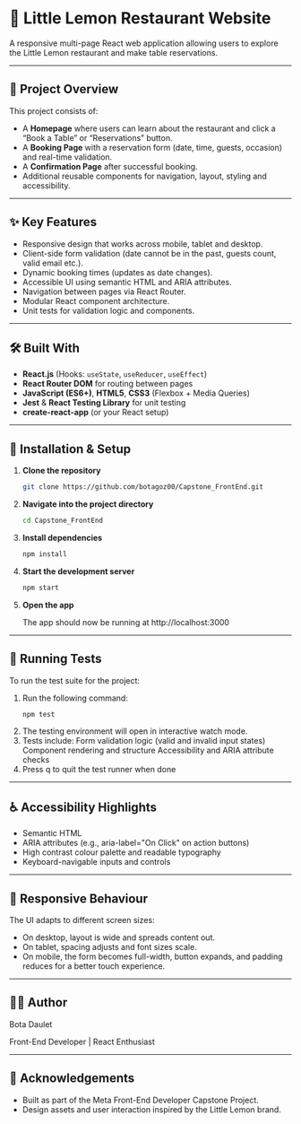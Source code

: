 # 🍋 Little Lemon Restaurant Website

A responsive multi-page React web application allowing users to explore the Little Lemon restaurant and make table reservations.

---

## 🧭 Project Overview

This project consists of:

- A **Homepage** where users can learn about the restaurant and click a “Book a Table” or “Reservations” button.  
- A **Booking Page** with a reservation form (date, time, guests, occasion) and real-time validation.  
- A **Confirmation Page** after successful booking.  
- Additional reusable components for navigation, layout, styling and accessibility.

---

## ✨ Key Features

- Responsive design that works across mobile, tablet and desktop.  
- Client-side form validation (date cannot be in the past, guests count, valid email etc.).  
- Dynamic booking times (updates as date changes).  
- Accessible UI using semantic HTML and ARIA attributes.  
- Navigation between pages via React Router.  
- Modular React component architecture.  
- Unit tests for validation logic and components.

---

## 🛠️ Built With

- **React.js** (Hooks: `useState`, `useReducer`, `useEffect`)  
- **React Router DOM** for routing between pages  
- **JavaScript (ES6+)**, **HTML5**, **CSS3** (Flexbox + Media Queries)  
- **Jest** & **React Testing Library** for unit testing  
- **create-react-app** (or your React setup)  

---

## 📗 Installation & Setup

1. **Clone the repository**  
   ```bash
   git clone https://github.com/botagoz00/Capstone_FrontEnd.git

2. **Navigate into the project directory**
   ```bash
   cd Capstone_FrontEnd
3. **Install dependencies**
    ```bash
   npm install
4. **Start the development server**
    ```bash
   npm start
5. **Open the app**
   
   The app should now be running at http://localhost:3000

---

## 🧪 Running Tests
To run the test suite for the project:

1. Run the following command:
    ```bash
   npm test
3. The testing environment will open in interactive watch mode.
4. Tests include:
   Form validation logic (valid and invalid input states)
   Component rendering and structure
   Accessibility and ARIA attribute checks
5. Press q to quit the test runner when done

---

## ♿ Accessibility Highlights
- Semantic HTML
- ARIA attributes (e.g., aria-label="On Click" on action buttons)
- High contrast colour palette and readable typography
- Keyboard-navigable inputs and controls

---

## 📱 Responsive Behaviour
The UI adapts to different screen sizes:
- On desktop, layout is wide and spreads content out.
- On tablet, spacing adjusts and font sizes scale.
- On mobile, the form becomes full-width, button expands, and padding reduces for a better touch experience.

---

## 👩‍💻 Author
Bota Daulet

Front-End Developer | React Enthusiast

---

## 🙏 Acknowledgements
- Built as part of the Meta Front-End Developer Capstone Project.
- Design assets and user interaction inspired by the Little Lemon brand.
